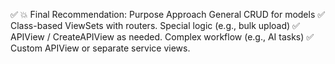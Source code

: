 ✅ 💥 Final Recommendation:
Purpose	Approach
General CRUD for models	✅ Class-based ViewSets with routers.
Special logic (e.g., bulk upload)	✅ APIView / CreateAPIView as needed.
Complex workflow (e.g., AI tasks)	✅ Custom APIView or separate service views.